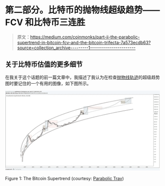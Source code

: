 # 第二部分。比特币的抛物线超级趋势——FCV 和比特币三连胜

> 原文：<https://medium.com/coinmonks/part-ii-the-parabolic-supertrend-in-bitcoin-fcv-and-the-bitcoin-trifecta-7a573ecdb63?source=collection_archive---------1----------------------->

## 关于比特币估值的更多细节

在我关于这个话题的前一篇文章中，我描述了我认为在检查[抛物线轨迹](https://medium.com/u/aa1e573dda8b?source=post_page-----7a573ecdb63--------------------------------)的超级趋势图时要记住的一个有用的图像，如下图所示。

![](img/7ee326ec78891e2fc52c375c914ce34b.png)

Figure 1: The Bitcoin Supertrend (courtesy: [Parabolic Trav](https://medium.com/u/aa1e573dda8b?source=post_page-----7a573ecdb63--------------------------------))